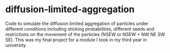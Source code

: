 # diffusion-limited-aggregation

Code to simulate the diffusion limited aggregation of particles under different conditions including sticking probabilities, different seeds and restrictions on the movement of the particles (NSEW or NSEW + NW NE SW SE). This was my final project for a module I took in my third year in university.
